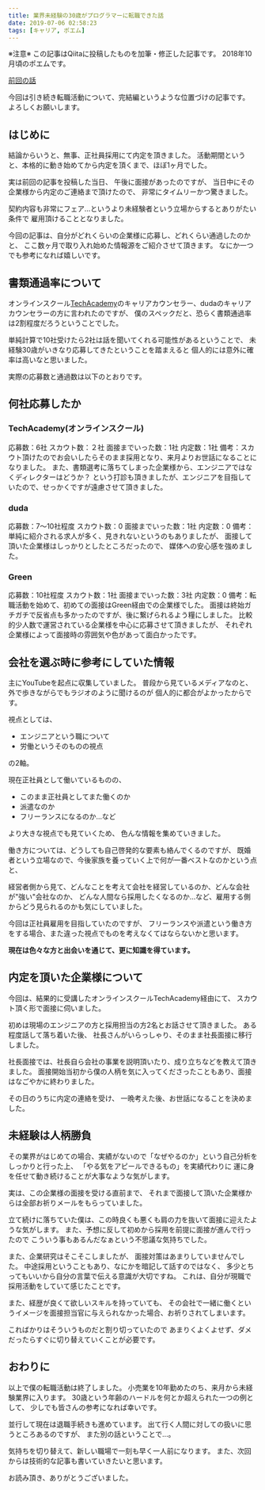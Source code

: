 ```yaml
---
title: 業界未経験の30歳がプログラマーに転職できた話
date: 2019-07-06 02:58:23
tags: [キャリア, ポエム]
---
```


※注意※
この記事はQiitaに投稿したものを加筆・修正した記事です。
2018年10月頃のポエムです。

[前回の話](https://www.mb-js.tokyo/2019/07/03/first-post/)

今回は引き続き転職活動について、完結編というような位置づけの記事です。
よろしくお願いします。

<!-- toc -->


## はじめに
結論からいうと、無事、正社員採用にて内定を頂きました。
活動期間というと、本格的に動き始めてから内定を頂くまで、ほぼ1ヶ月でした。


実は前回の記事を投稿した当日、
午後に面接があったのですが、
当日中にその企業様から内定のご連絡まで頂けたので、
非常にタイムリーかつ驚きました。

契約内容も非常にフェア…というより未経験者という立場からするとありがたい条件で
雇用頂けることとなりました。


今回の記事は、自分がどれくらいの企業様に応募し、どれくらい通過したのかと、
ここ数ヶ月で取り入れ始めた情報源をご紹介させて頂きます。
なにか一つでも参考になれば嬉しいです。


## 書類通過率について

オンラインスクール[TechAcademy](https://techacademy.jp/)のキャリアカウンセラー、dudaのキャリアカウンセラーの方に言われたのですが、
僕のスペックだと、恐らく書類通過率は2割程度だろうということでした。


単純計算で10社受けたら2社は話を聞いてくれる可能性があるということで、
未経験30歳がいきなり応募してきたということを踏まえると
個人的には意外に確率は高いなと思いました。

実際の応募数と通過数は以下のとおりです。


## 何社応募したか
### TechAcademy(オンラインスクール)
応募数：6社
スカウト数：２社
面接までいった数：1社
内定数：1社
備考：スカウト頂けたのでお会いしたらそのまま採用となり、来月よりお世話になることになりました。
また、書類選考に落ちてしまった企業様から、エンジニアではなくディレクターはどうか？
という打診も頂きましたが、エンジニアを目指していたので、せっかくですが遠慮させて頂きました。


### duda
応募数：7～10社程度
スカウト数：0
面接までいった数：1社
内定数：0
備考：単純に紹介される求人が多く、見きれないというのもありましたが、
面接して頂いた企業様はしっかりとしたところだったので、
媒体への安心感を強めました。

### Green
応募数：10社程度
スカウト数：1社
面接までいった数：3社
内定数：0
備考：転職活動を始めて、初めての面接はGreen経由での企業様でした。
面接は終始ガチガチで反省点も多かったのですが、後に繋げられるよう糧にしました。
比較的少人数で運営されている企業様を中心に応募させて頂きましたが、
それぞれ企業様によって面接時の雰囲気や色があって面白かったです。



## 会社を選ぶ時に参考にしていた情報
主にYouTubeを起点に収集していました。
普段から見ているメディアなのと、
外で歩きながらでもラジオのように聞けるのが
個人的に都合がよかったからです。

視点としては、

- エンジニアという職について
- 労働というそのものの視点

の2軸。

現在正社員として働いているものの、
- このまま正社員としてまた働くのか
- 派遣なのか
- フリーランスになるのか...など

より大きな視点でも見ていくため、
色んな情報を集めていきました。


働き方については、どうしても自己啓発的な要素も絡んでくるのですが、
既婚者という立場なので、今後家族を養っていく上で何が一番ベストなのかという点と、

経営者側から見て、どんなことを考えて会社を経営しているのか、どんな会社が"強い"会社なのか、
どんな人間なら採用したくなるのか…など、雇用する側からどう見られるのかも気にしていました。

今回は正社員雇用を目指していたのですが、
フリーランスや派遣という働き方をする場合、また違った視点でものを考えなくてはならないかと思います。


**現在は色々な方と出会いを通じて、更に知識を得ています。**

## 内定を頂いた企業様について
今回は、結果的に受講したオンラインスクールTechAcademy経由にて、
スカウト頂く形で面接に伺いました。


初めは現場のエンジニアの方と採用担当の方2名とお話させて頂きました。
ある程度話して落ち着いた後、
社長さんがいらっしゃり、そのまま社長面接に移行しました。

社長面接では、社長自ら会社の事業を説明頂いたり、成り立ちなどを教えて頂きました。
面接開始当初から僕の人柄を気に入ってくださったこともあり、面接はなごやかに終わりました。

その日のうちに内定の連絡を受け、
一晩考えた後、お世話になることを決めました。


## 未経験は人柄勝負
その業界がはじめての場合、実績がないので「なぜやるのか」という自己分析をしっかりと行った上、
「やる気をアピールできるもの」を実績代わりに
運に身を任せて動き続けることが大事なような気がします。


実は、この企業様の面接を受ける直前まで、
それまで面接して頂いた企業様からは全部お祈りメールをもらっていました。

立て続けに落ちていた僕は、この時良くも悪くも肩の力を抜いて面接に迎えたような気がします。
また、予想に反して初めから採用を前提に面接が進んで行ったので
こういう事もあるんだなぁという不思議な気持ちでした。


また、企業研究はそこそこしましたが、
面接対策はあまりしていませんでした。
中途採用ということもあり、なにかを暗記して話すのではなく、
多少とちってもいいから自分の言葉で伝える意識が大切ですね。
これは、自分が現職で採用活動をしていて感じたことです。

また、経歴が良くて欲しいスキルを持っていても、
その会社で一緒に働くというイメージを面接担当官に与えられなかった場合、お祈りされてしまいます。

こればかりはそういうものだと割り切っていたので
あまりくよくよせず、ダメだったらすぐに切り替えていくことが必要です。


## おわりに
以上で僕の転職活動は終了しました。
小売業を10年勤めたのち、来月から未経験業界に入ります。
30歳という年齢のハードルを何とか超えられた一つの例として、
少しでも皆さんの参考になれば幸いです。


並行して現在は退職手続きも進めています。
出て行く人間に対しての扱いに思うところあるのですが、
また別の話ということで…。

気持ちを切り替えて、新しい職場で一刻も早く一人前になります。
また、次回からは技術的な記事も書いていきたいと思います。

お読み頂き、ありがとうございました。